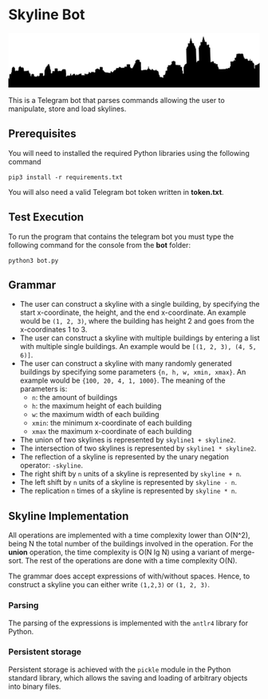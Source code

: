 # Skyline Bot
![](skyline.png) 


This is a Telegram bot that parses commands allowing the user to manipulate, store and load skylines.

## Prerequisites

You will need to installed the required Python libraries using the following command

    pip3 install -r requirements.txt

You will also need a valid Telegram bot token written in **token.txt**.  

## Test Execution

To run the program that contains the telegram bot you must type the following command for the console from the **bot** folder:

    python3 bot.py

## Grammar

* The user can construct a skyline with a single building, by specifying the start x-coordinate, the height, and the end x-coordinate. An example would be `(1, 2, 3)`, where the building has height 2 and goes from the x-coordinates 1 to 3.
* The user can construct a skyline with multiple buildings by entering a list with multiple single buildings. An example would be `[(1, 2, 3), (4, 5, 6)]`.
* The user can construct a skyline with many randomly generated buildings by specifying some parameters `{n, h, w, xmin, xmax}`. An example would be `{100, 20, 4, 1, 1000}`. The meaning of the parameters is:
  * `n`: the amount of buildings
  * `h`: the maximum height of each building
  * `w`: the maximum width of each building
  * `xmin`: the minimum x-coordinate of each building
  * `xmax` the maximum x-coordinate of each building
* The union of two skylines is represented by `skyline1 + skyline2`.
* The intersection of two skylines is represented by `skyline1 * skyline2`.
* The reflection of a skyline is represented by the unary negation operator: `-skyline`.
* The right shift by `n` units of a skyline is represented by `skyline + n`.
* The left shift by `n` units of a skyline is represented by `skyline - n`.
* The replication `n` times of a skyline is represented by `skyline * n`.



## Skyline Implementation

All operations are implemented with a time complexity lower than O(N^2), being N the total number of the buildings involved in the operation. For the **union** operation, the time complexity is O(N lg N) using a variant of merge-sort. The rest of the operations are done with a time complexity O(N). 

The grammar does accept expressions of with/without spaces. Hence, to construct a skyline you can either write `(1,2,3)` or `(1, 2, 3)`.


### Parsing

The parsing of the expressions is implemented with the `antlr4` library for Python. 


### Persistent storage

Persistent storage is achieved with the `pickle` module in the Python standard library, which allows the saving and loading of arbitrary objects into binary files.



